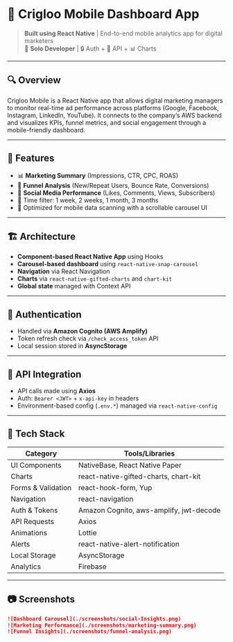 # 📱 Crigloo Mobile Dashboard App

> **Built using React Native** | End-to-end mobile analytics app for digital marketers  
> 🧠 **Solo Developer**  | 🔒 Auth + 🔌 API + 📊 Charts

---

## 🔍 Overview
Crigloo Mobile is a React Native app that allows digital marketing managers to monitor real-time ad performance across platforms (Google, Facebook, Instagram, LinkedIn, YouTube). It connects to the company’s AWS backend and visualizes KPIs, funnel metrics, and social engagement through a mobile-friendly dashboard.

---

## 🧭 Features
- 📊 **Marketing Summary** (Impressions, CTR, CPC, ROAS)
- 🔁 **Funnel Analysis** (New/Repeat Users, Bounce Rate, Conversions)
- 📣 **Social Media Performance** (Likes, Comments, Views, Subscribers)
- 📅 Time filter: 1 week, 2 weeks, 1 month, 3 months
- 📱 Optimized for mobile data scanning with a scrollable carousel UI

---

## 🏗️ Architecture
- **Component-based React Native App** using Hooks
- **Carousel-based dashboard** using `react-native-snap-carousel`
- **Navigation** via React Navigation
- **Charts** via `react-native-gifted-charts` and `chart-kit`
- **Global state** managed with Context API

---

## 🔐 Authentication
- Handled via **Amazon Cognito (AWS Amplify)**
- Token refresh check via `/check_access_token` API
- Local session stored in **AsyncStorage**

---

## 🔌 API Integration
- API calls made using **Axios**
- Auth: `Bearer <JWT>` + `x-api-key` in headers
- Environment-based config (`.env.*`) managed via `react-native-config`

---

## 🧩 Tech Stack

| Category            | Tools/Libraries                                        |
|---------------------|--------------------------------------------------------|
| UI Components       | NativeBase, React Native Paper                         |
| Charts              | react-native-gifted-charts, chart-kit                 |
| Forms & Validation  | react-hook-form, Yup                                   |
| Navigation          | react-navigation                                       |
| Auth & Tokens       | Amazon Cognito, aws-amplify, jwt-decode                |
| API Requests        | Axios                                                  |
| Animations          | Lottie                                                 |
| Alerts              | react-native-alert-notification                        |
| Local Storage       | AsyncStorage                                           |
| Analytics           | Firebase                                               |

---

## 📷 Screenshots


```md
![Dashboard Carousel](./screenshots/social-Insights.png)
![Marketing Performance](./screenshots/marketing-summary.png)
![Funnel Insights](./screenshots/funnel-analysis.png)
```






